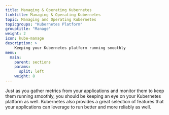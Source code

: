 ```yaml
---
title: Managing & Operating Kubernetes
linktitle: Managing & Operating Kubernetes
topic: Managing and Operating Kubernetes
topicgroups: "Kubernetes Platform"
grouptitle: "Manage"
weight: 2
icon: kube-manage
description: >
    Keeping your Kubernetes platform running smoothly
menu:
  main:
    parent: sections
    params:
      split: left
    weight: 8
---
```


Just as you gather metrics from your applications and monitor them to keep them running smoothly, you should be keeping an eye on your Kubernetes platform as well. Kubernetes also provides a great selection of features that your applications can leverage to run better and more reliably as well.